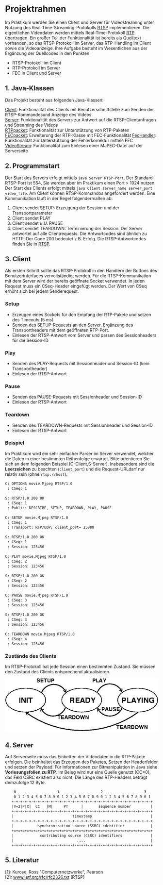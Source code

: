 # Projektrahmen
Im Praktikum werden Sie einen Client und Server für Videostreaming unter Nutzung des Real-Time-Streaming-Protokolls [RTSP](http://www.ietf.org/rfc/rfc2326.txt) implementieren. Die eigentlichen Videodaten werden mittels Real-Time-Protokoll [RTP](http://www.ietf.org/rfc/rfc3550.txt) übertragen. Ein großer Teil der Funktionalität ist bereits als Quelltext vorhanden, so das RTSP-Protokoll im Server, das RTP-Handling im Client sowie die Videoanzeige.
Ihre Aufgabe besteht im Wesentlichen aus der Ergänzung der Quellcodes in den Punkten:
* RTSP-Protokoll im Client 
* RTP-Protokoll im Server
* FEC in Client und Server

## 1. Java-Klassen
Das Projekt besteht aus folgenden Java-Klassen:

[Client](src/Client.java): Funktionalität des Clients mit Benutzerschnittstelle zum Senden der RTSP-Kommandosund Anzeige des Videos  
[Server](src/Server.java): Funktionalität des Servers zur Antwort auf die RTSP-Clientanfragen und Streaming des Videos  
[RTPpacket](src/RTPpacket.java): Funktionalität zur Unterstützung von RTP-Paketen  
[FECpacket](src/FECpacket.java): Erweiterung der RTP-Klasse mit FEC-Funktionalität
[FecHandler](src/FecHandler.java): Funktionalität zur Unterstützung der Fehlerkorrektur mittels FEC  
[VideoStream](src/VideoStream.java): Funktionalität zum Einlesen einer MJPEG-Datei auf der Serverseite

## 2. Programmstart
Der Start des Servers erfolgt mittels `java Server RTSP-Port`. Der Standard-RTSP-Port ist 554, Sie werden aber im Praktikum einen Port > 1024 nutzen. Der Start des Clients erfolgt mittels `java Client server_name server_port video_file`. Am Client können RTSP-Kommandos angefordert werden. 
Eine Kommunikation läuft in der Regel folgendermaßen ab:  
1. Client sendet SETUP: Erzeugung der Session und der Transportparameter
2. Client sendet PLAY 
3. Client sendet u.U. PAUSE
4. Client sendet TEARDOWN: Terminierung der Session.
Der Server antwortet auf alle Clientrequests. Die Antwortcodes sind ähnlich zu HTTP. Der Code 200 bedeutet z.B. Erfolg. Die RTSP-Antwortcodes finden Sie in [RTSP](http://www.ietf.org/rfc/rfc2326.txt).

## 3. Client
Als ersten Schritt sollte das RTSP-Protokoll in den Handlern der Buttons des Benutzerinterfaces vervollständigt werden. Für die RTSP-Kommunikation mit dem Server wird der bereits geöffnete Socket verwendet. In jeden Request muss ein CSeq-Header eingefügt werden. Der Wert von CSeq erhöht sich bei jedem Senderequest.

### Setup
* Erzeugen eines Sockets für den Empfang der RTP-Pakete und setzen des Timeouts (5 ms)
* Senden des SETUP-Requests an den Server, Ergänzung des Transportheaders mit dem geöffneten RTP-Port.
* Einlesen der RTSP-Antwort vom Server und parsen des Sessionheaders für die Session-ID

### Play
* Senden des PLAY-Requests mit Sessionheader und Session-ID (kein Transportheader)
* Einlesen der RTSP-Antwort

### Pause
* Senden des PAUSE-Requests mit Sessionheader und Session-ID
* Einlesen der RTSP-Antwort

### Teardown
* Senden des TEARDOWN-Requests mit Sessionheader und Session-ID
* Einlesen der RTSP-Antwort

### Beispiel
Im Praktikum wird ein sehr einfacher Parser im Server verwendet, welcher die Daten in einer bestimmten Reihenfolge erwartet. Bitte orientieren Sie sich an dem folgenden Beispiel (C-Client,S-Server). Insbesondere sind die **Leerzeichen** zu beachten (`client_port`) und die Request-URLdarf nur relativ sein (ohne `rtsp://host`).
```
C: OPTIONS movie.Mjpeg RTSP/1.0
 : CSeq: 1

S: RTSP/1.0 200 OK
 : CSeq: 1
 : Public: DESCRIBE, SETUP, TEARDOWN, PLAY, PAUSE

C: SETUP movie.Mjpeg RTSP/1.0
 : CSeq: 1
 : Transport: RTP/UDP; client_port= 25000

S: RTSP/1.0 200 OK
 : CSeq: 1
 : Session: 123456

C: PLAY movie.Mjpeg RTSP/1.0
 : CSeq: 2
 : Session: 123456

S: RTSP/1.0 200 OK
 : CSeq: 2
 : Session: 123456

C: PAUSE movie.Mjpeg RTSP/1.0
 : CSeq: 3
 : Session: 123456

S: RTSP/1.0 200 OK
 : CSeq: 3
 : Session: 123456

C: TEARDOWN movie.Mjpeg RTSP/1.0
 : CSeq: 4
 : Session: 123456
```

### Zustände des Clients
Im RTSP-Protokoll hat jede Session einen bestimmten Zustand. Sie müssen den Zustand des Clients entsprechend aktualisieren.

![RTP-Zustände](images/rtp-state.gif)

## 4. Server
Auf Serverseite muss das Einbetten der Videodaten in die RTP-Pakete erfolgen. Die beinhaltet das Erzeugen des Paketes, Setzen der Headerfelder und setzen der Payload. Für Informationen zur Bitmanipulation in Java siehe **Vorlesungsfolien zu RTP**.
Im Beleg wird nur eine Quelle genutzt (CC=0), das Feld CSRC existiert also nicht. Die Länge des RTP-Headers beträgt demzufolge 12 Byte.

<!-- ![RTP-Header](images/rtp-header.png)   -->

```
    0                   1                   2                   3
    0 1 2 3 4 5 6 7 8 9 0 1 2 3 4 5 6 7 8 9 0 1 2 3 4 5 6 7 8 9 0 1
   +-+-+-+-+-+-+-+-+-+-+-+-+-+-+-+-+-+-+-+-+-+-+-+-+-+-+-+-+-+-+-+-+
   |V=2|P|X|  CC   |M|     PT      |       sequence number         |
   +-+-+-+-+-+-+-+-+-+-+-+-+-+-+-+-+-+-+-+-+-+-+-+-+-+-+-+-+-+-+-+-+
   |                           timestamp                           |
   +-+-+-+-+-+-+-+-+-+-+-+-+-+-+-+-+-+-+-+-+-+-+-+-+-+-+-+-+-+-+-+-+
   |           synchronization source (SSRC) identifier            |
   +=+=+=+=+=+=+=+=+=+=+=+=+=+=+=+=+=+=+=+=+=+=+=+=+=+=+=+=+=+=+=+=+
   |            contributing source (CSRC) identifiers             |
   |                             ....                              |
   +-+-+-+-+-+-+-+-+-+-+-+-+-+-+-+-+-+-+-+-+-+-+-+-+-+-+-+-+-+-+-+-+
```

## 5. Literatur

[1]: Kurose, Ross "Computernetzwerke", Pearson  
[2]: www.ietf.org/rfc/rfc2326.txt (RTSP)


